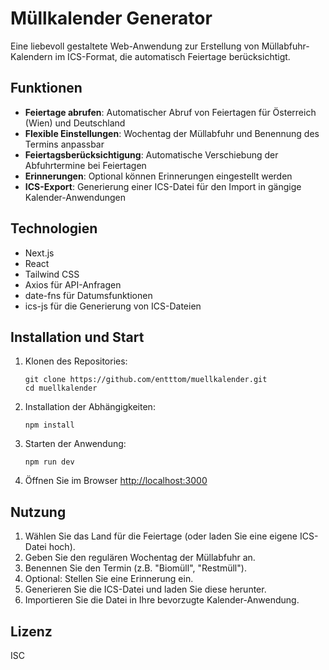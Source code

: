 # Müllkalender Generator

Eine liebevoll gestaltete Web-Anwendung zur Erstellung von Müllabfuhr-Kalendern im ICS-Format, die automatisch Feiertage berücksichtigt.

## Funktionen

- **Feiertage abrufen**: Automatischer Abruf von Feiertagen für Österreich (Wien) und Deutschland
- **Flexible Einstellungen**: Wochentag der Müllabfuhr und Benennung des Termins anpassbar
- **Feiertagsberücksichtigung**: Automatische Verschiebung der Abfuhrtermine bei Feiertagen
- **Erinnerungen**: Optional können Erinnerungen eingestellt werden
- **ICS-Export**: Generierung einer ICS-Datei für den Import in gängige Kalender-Anwendungen

## Technologien

- Next.js
- React
- Tailwind CSS
- Axios für API-Anfragen
- date-fns für Datumsfunktionen
- ics-js für die Generierung von ICS-Dateien

## Installation und Start

1. Klonen des Repositories:
   ```
   git clone https://github.com/entttom/muellkalender.git
   cd muellkalender
   ```

2. Installation der Abhängigkeiten:
   ```
   npm install
   ```

3. Starten der Anwendung:
   ```
   npm run dev
   ```

4. Öffnen Sie im Browser [http://localhost:3000](http://localhost:3000)

## Nutzung

1. Wählen Sie das Land für die Feiertage (oder laden Sie eine eigene ICS-Datei hoch).
2. Geben Sie den regulären Wochentag der Müllabfuhr an.
3. Benennen Sie den Termin (z.B. "Biomüll", "Restmüll").
4. Optional: Stellen Sie eine Erinnerung ein.
5. Generieren Sie die ICS-Datei und laden Sie diese herunter.
6. Importieren Sie die Datei in Ihre bevorzugte Kalender-Anwendung.

## Lizenz

ISC
